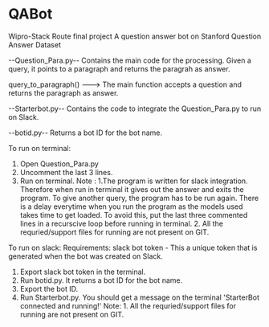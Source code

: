 # QABot
Wipro-Stack Route final project 
A question answer bot on Stanford Question Answer Dataset


--Question_Para.py--
Contains the main code for the processing.
Given a query, it points to a paragraph and returns the paragrah as answer.

query_to_paragraph() ---> The main function accepts a question and returns the paragraph as answer.


--Starterbot.py--
Contains the code to integrate the Question_Para.py to run on Slack.

--botid.py--
Returns a bot ID for the bot name.


To run on terminal:
1. Open Question_Para.py
2. Uncomment the last 3 lines.
3. Run on terminal.
Note : 1.The program is written for slack integration. Therefore when run in terminal it gives out the answer and exits the program.
         To give another query, the program has to be run again. There is a delay everytime when you run the program as the models 
         used takes time to get loaded. To avoid this, put the last three commented lines in a recurscive loop before running in 
         terminal.
       2. All the requried/support files for running are not present on GIT.
       
To run on slack:
Requirements: slack bot token - This a unique token that is generated when the bot was created on Slack.
1. Export slack bot token in the terminal.
2. Run botid.py. It returns a bot ID for the bot name.
3. Export the bot ID.
4. Run Starterbot.py. You should get a message on the terminal 'StarterBot connected and running!'
Note: 1. All the requried/support files for running are not present on GIT.
